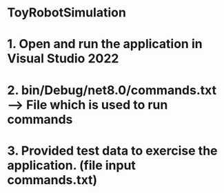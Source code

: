 # ToyRobotSimulation

# 1. Open and run the application in Visual Studio 2022
# 2. bin/Debug/net8.0/commands.txt --> File which is used to run commands
# 3. Provided test data to exercise the application. (file input commands.txt)